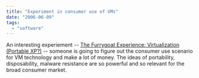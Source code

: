 ```yaml
---
title: "Experiment in consumer use of VMs"
date: "2006-06-09"
tags: 
  - "software"
---
```


An interesting experiement -- [The Furrygoat Experience: Virtualization (Portable XP?)](http://www.furrygoat.com/2006/06/virtualization_.html#comment-18347696 "The Furrygoat Experience: Virtualization (Portable XP?)") -- someone is going to figure out the consumer use scenario for VM technology and make a lot of money. The ideas of portability, disposability, malware resistance are so powerful and so relevant for the broad consumer market.
